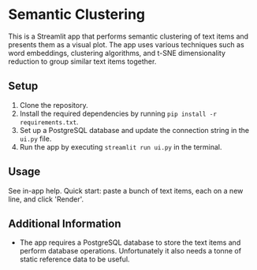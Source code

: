 # Semantic Clustering

This is a Streamlit app that performs semantic clustering of text items and presents them as a visual plot. The app uses various techniques such as word embeddings, clustering algorithms, and t-SNE dimensionality reduction to group similar text items together.

## Setup

1. Clone the repository.
2. Install the required dependencies by running `pip install -r requirements.txt`.
3. Set up a PostgreSQL database and update the connection string in the `ui.py` file.
4. Run the app by executing `streamlit run ui.py` in the terminal.

## Usage

See in-app help. Quick start: paste a bunch of text items, each on a new line, and click 'Render'.

## Additional Information

- The app requires a PostgreSQL database to store the text items and perform database operations. Unfortunately it also needs a tonne of static reference data to be useful.